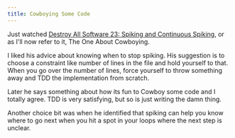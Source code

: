 ```yaml
---
title: Cowboying Some Code
---
```


Just watched [Destroy All Software 23: Spiking and Continuous Spiking][das], or
as I'll now refer to it, The One About Cowboying.

I liked his advice about knowing when to stop spiking. His suggestion is to
choose a constraint like number of lines in the file and hold yourself to that.
When you go over the number of lines, force yourself to throw something away and
TDD the implementation from scratch.

Later he says something about how its fun to Cowboy some code and I totally
agree. TDD is very satisfying, but so is just writing the damn thing.

Another choice bit was when he identified that spiking can help you know where
to go next when you hit a spot in your loops where the next step is unclear.

[das]: https://www.destroyallsoftware.com/screencasts/catalog/spiking-and-continuous-spiking
